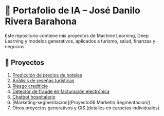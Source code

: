 # 🚀 Portafolio de IA – José Danilo Rivera Barahona

Este repositorio contiene mis proyectos de Machine Learning, Deep Learning y modelos generativos, aplicados a turismo, salud, finanzas y negocios.

## 📂 Proyectos

1. [Predicción de precios de hoteles](Proyecto01_Prediccion_Precios_Hoteles/)
2. [Análisis de reseñas turísticas](Proyecto02_Analisis_Resenas/README.md)
3. [Riesgo crediticio](Proyecto03_Riesgo_Crediticio/README.md)
4. [Detector de fraude en facturación electrónica](Proyecto04_Detector_Fraude_Facturacion/README.md)
5. [Chatbot hospitalario](Proyecto05_Chatbot_Hospitalario/README.md)
6. [Marketing-segmentacion](Proyecto06 Marketin Segmentacion/)
7. Otros proyectos generativos y GIS (detalles en carpetas individuales)

